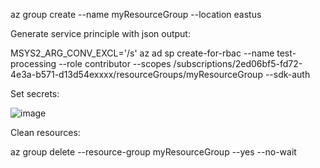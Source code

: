

az group create --name myResourceGroup --location eastus

Generate service principle with json output:

MSYS2_ARG_CONV_EXCL='/s' az ad sp create-for-rbac --name test-processing --role contributor --scopes /subscriptions/2ed06bf5-fd72-4e3a-b571-d13d54exxxx/resourceGroups/myResourceGroup --sdk-auth

Set secrets:

![image](https://github.com/user-attachments/assets/71e6e640-2450-49cc-9e02-556ed464fa38)


Clean resources:

az group delete  --resource-group  myResourceGroup --yes --no-wait

